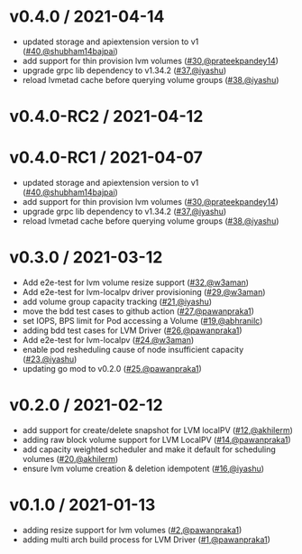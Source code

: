 v0.4.0 / 2021-04-14
========================
* updated storage and apiextension version to v1 ([#40](https://github.com/openebs/lvm-localpv/pull/40),[@shubham14bajpai](https://github.com/shubham14bajpai))
* add support for thin provision lvm volumes ([#30](https://github.com/openebs/lvm-localpv/pull/30),[@prateekpandey14](https://github.com/prateekpandey14))
* upgrade grpc lib dependency to v1.34.2 ([#37](https://github.com/openebs/lvm-localpv/pull/37),[@iyashu](https://github.com/iyashu))
* reload lvmetad cache before querying volume groups ([#38](https://github.com/openebs/lvm-localpv/pull/38),[@iyashu](https://github.com/iyashu))

v0.4.0-RC2 / 2021-04-12
========================

v0.4.0-RC1 / 2021-04-07
========================
* updated storage and apiextension version to v1 ([#40](https://github.com/openebs/lvm-localpv/pull/40),[@shubham14bajpai](https://github.com/shubham14bajpai))
* add support for thin provision lvm volumes ([#30](https://github.com/openebs/lvm-localpv/pull/30),[@prateekpandey14](https://github.com/prateekpandey14))
* upgrade grpc lib dependency to v1.34.2 ([#37](https://github.com/openebs/lvm-localpv/pull/37),[@iyashu](https://github.com/iyashu))
* reload lvmetad cache before querying volume groups ([#38](https://github.com/openebs/lvm-localpv/pull/38),[@iyashu](https://github.com/iyashu))


v0.3.0 / 2021-03-12
========================
* Add e2e-test for lvm volume resize support  ([#32](https://github.com/openebs/lvm-localpv/pull/32),[@w3aman](https://github.com/w3aman))
* Add e2e-test for lvm-localpv driver provisioning ([#29](https://github.com/openebs/lvm-localpv/pull/29),[@w3aman](https://github.com/w3aman))
* add volume group capacity tracking ([#21](https://github.com/openebs/lvm-localpv/pull/21),[@iyashu](https://github.com/iyashu))
* move the bdd test cases to github action ([#27](https://github.com/openebs/lvm-localpv/pull/27),[@pawanpraka1](https://github.com/pawanpraka1))
* set IOPS, BPS limit for Pod accessing a Volume ([#19](https://github.com/openebs/lvm-localpv/pull/19),[@abhranilc](https://github.com/abhranilc))
* adding bdd test cases for LVM Driver ([#26](https://github.com/openebs/lvm-localpv/pull/26),[@pawanpraka1](https://github.com/pawanpraka1))
* Add e2e-test for lvm-localpv ([#24](https://github.com/openebs/lvm-localpv/pull/24),[@w3aman](https://github.com/w3aman))
* enable pod resheduling cause of node insufficient capacity ([#23](https://github.com/openebs/lvm-localpv/pull/23),[@iyashu](https://github.com/iyashu))
* updating go mod to v0.2.0 ([#25](https://github.com/openebs/lvm-localpv/pull/25),[@pawanpraka1](https://github.com/pawanpraka1))


v0.2.0 / 2021-02-12
========================
* add support for create/delete snapshot for LVM localPV ([#12](https://github.com/openebs/lvm-localpv/pull/12),[@akhilerm](https://github.com/akhilerm))
* adding raw block volume support for LVM LocalPV ([#14](https://github.com/openebs/lvm-localpv/pull/14),[@pawanpraka1](https://github.com/pawanpraka1))
* add capacity weighted scheduler and make it default for scheduling volumes ([#20](https://github.com/openebs/lvm-localpv/pull/20),[@akhilerm](https://github.com/akhilerm))
* ensure lvm volume creation & deletion idempotent ([#16](https://github.com/openebs/lvm-localpv/pull/16),[@iyashu](https://github.com/iyashu))


v0.1.0 / 2021-01-13
========================
* adding resize support for lvm volumes  ([#2](https://github.com/openebs/lvm-localpv/pull/2),[@pawanpraka1](https://github.com/pawanpraka1))
* adding multi arch build process for LVM Driver ([#1](https://github.com/openebs/lvm-localpv/pull/1),[@pawanpraka1](https://github.com/pawanpraka1))
